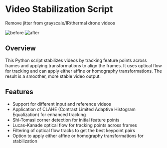 # Video Stabilization Script

Remove jitter from grayscale/IR/thermal drone videos

![before](media/image/orig.gif) ![after](media/image/stable.gif)

## Overview

This Python script stabilizes videos by tracking feature points across frames and applying transformations to align the frames. It uses optical flow for tracking and can apply either affine or homography transformations. The result is a smoother, more stable video output.

## Features

- Support for different input and reference videos
- Application of CLAHE (Contrast Limited Adaptive Histogram Equalization) for enhanced tracking
- Shi-Tomasi corner detection for initial feature points
- Lucas-Kanade optical flow for tracking points across frames
- Filtering of optical flow tracks to get the best keypoint pairs
- Option to apply either affine or homography transformations for stabilization
